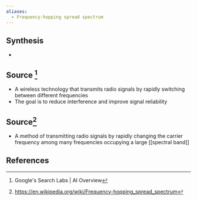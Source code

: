 ```yaml
---
aliases:
  - Frequency-hopping spread spectrum
---
```

## Synthesis
- 
## Source [^1]
- A wireless technology that transmits radio signals by rapidly switching between different frequencies
- The goal is to reduce interference and improve signal reliability

## Source[^2]
- A method of transmitting radio signals by rapidly changing the carrier frequency among many frequencies occupying a large [[spectral band]]
## References

[^1]: Google's Search Labs | AI Overview
[^2]: https://en.wikipedia.org/wiki/Frequency-hopping_spread_spectrum